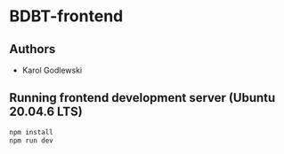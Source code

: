 # BDBT-frontend
## Authors
- Karol Godlewski
## Running frontend development server (Ubuntu 20.04.6 LTS)
```bash
npm install
npm run dev
```